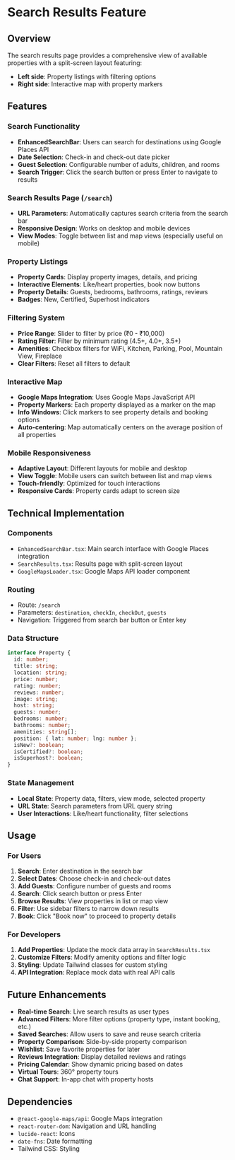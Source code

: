 # Search Results Feature

## Overview
The search results page provides a comprehensive view of available properties with a split-screen layout featuring:
- **Left side**: Property listings with filtering options
- **Right side**: Interactive map with property markers

## Features

### Search Functionality
- **EnhancedSearchBar**: Users can search for destinations using Google Places API
- **Date Selection**: Check-in and check-out date picker
- **Guest Selection**: Configurable number of adults, children, and rooms
- **Search Trigger**: Click the search button or press Enter to navigate to results

### Search Results Page (`/search`)
- **URL Parameters**: Automatically captures search criteria from the search bar
- **Responsive Design**: Works on desktop and mobile devices
- **View Modes**: Toggle between list and map views (especially useful on mobile)

### Property Listings
- **Property Cards**: Display property images, details, and pricing
- **Interactive Elements**: Like/heart properties, book now buttons
- **Property Details**: Guests, bedrooms, bathrooms, ratings, reviews
- **Badges**: New, Certified, Superhost indicators

### Filtering System
- **Price Range**: Slider to filter by price (₹0 - ₹10,000)
- **Rating Filter**: Filter by minimum rating (4.5+, 4.0+, 3.5+)
- **Amenities**: Checkbox filters for WiFi, Kitchen, Parking, Pool, Mountain View, Fireplace
- **Clear Filters**: Reset all filters to default

### Interactive Map
- **Google Maps Integration**: Uses Google Maps JavaScript API
- **Property Markers**: Each property displayed as a marker on the map
- **Info Windows**: Click markers to see property details and booking options
- **Auto-centering**: Map automatically centers on the average position of all properties

### Mobile Responsiveness
- **Adaptive Layout**: Different layouts for mobile and desktop
- **View Toggle**: Mobile users can switch between list and map views
- **Touch-friendly**: Optimized for touch interactions
- **Responsive Cards**: Property cards adapt to screen size

## Technical Implementation

### Components
- `EnhancedSearchBar.tsx`: Main search interface with Google Places integration
- `SearchResults.tsx`: Results page with split-screen layout
- `GoogleMapsLoader.tsx`: Google Maps API loader component

### Routing
- Route: `/search`
- Parameters: `destination`, `checkIn`, `checkOut`, `guests`
- Navigation: Triggered from search bar button or Enter key

### Data Structure
```typescript
interface Property {
  id: number;
  title: string;
  location: string;
  price: number;
  rating: number;
  reviews: number;
  image: string;
  host: string;
  guests: number;
  bedrooms: number;
  bathrooms: number;
  amenities: string[];
  position: { lat: number; lng: number };
  isNew?: boolean;
  isCertified?: boolean;
  isSuperhost?: boolean;
}
```

### State Management
- **Local State**: Property data, filters, view mode, selected property
- **URL State**: Search parameters from URL query string
- **User Interactions**: Like/heart functionality, filter selections

## Usage

### For Users
1. **Search**: Enter destination in the search bar
2. **Select Dates**: Choose check-in and check-out dates
3. **Add Guests**: Configure number of guests and rooms
4. **Search**: Click search button or press Enter
5. **Browse Results**: View properties in list or map view
6. **Filter**: Use sidebar filters to narrow down results
7. **Book**: Click "Book now" to proceed to property details

### For Developers
1. **Add Properties**: Update the mock data array in `SearchResults.tsx`
2. **Customize Filters**: Modify amenity options and filter logic
3. **Styling**: Update Tailwind classes for custom styling
4. **API Integration**: Replace mock data with real API calls

## Future Enhancements
- **Real-time Search**: Live search results as user types
- **Advanced Filters**: More filter options (property type, instant booking, etc.)
- **Saved Searches**: Allow users to save and reuse search criteria
- **Property Comparison**: Side-by-side property comparison
- **Wishlist**: Save favorite properties for later
- **Reviews Integration**: Display detailed reviews and ratings
- **Pricing Calendar**: Show dynamic pricing based on dates
- **Virtual Tours**: 360° property tours
- **Chat Support**: In-app chat with property hosts

## Dependencies
- `@react-google-maps/api`: Google Maps integration
- `react-router-dom`: Navigation and URL handling
- `lucide-react`: Icons
- `date-fns`: Date formatting
- Tailwind CSS: Styling 
